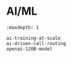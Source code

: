 # AI/ML

```{toctree}
:maxdepth: 1

ai-training-at-scale
ai-driven-call-routing
openai-120B-model
```
